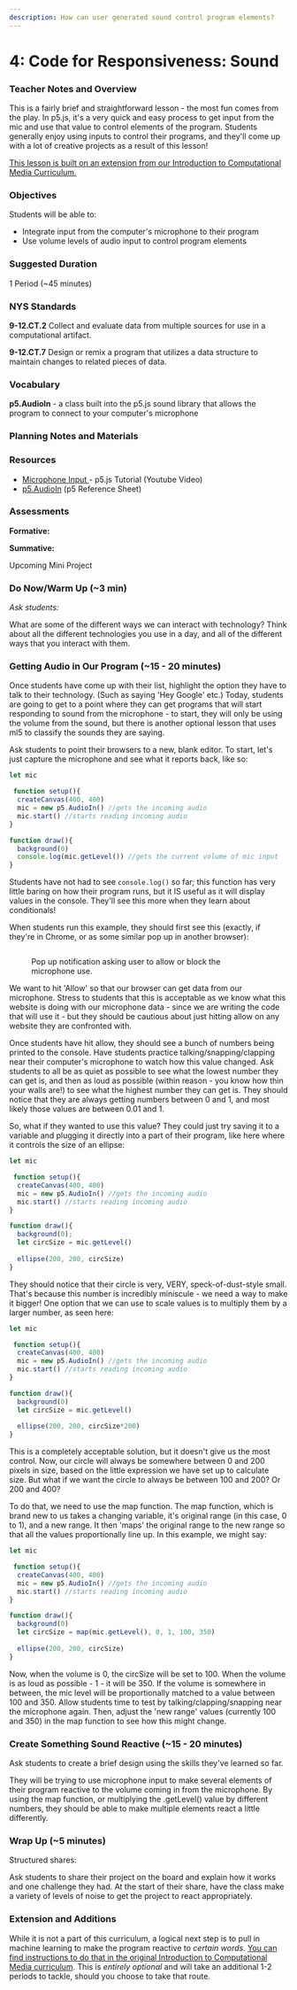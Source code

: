 ```yaml
---
description: How can user generated sound control program elements?
---
```


# 4: Code for Responsiveness: Sound

### Teacher Notes and Overview

This is a fairly brief and straightforward lesson - the most fun comes from the play. In p5.js, it's a very quick and easy process to get input from the mic and use that value to control elements of the program. Students generally enjoy using inputs to control their programs, and they'll come up with a lot of creative projects as a result of this lesson!

[This lesson is built on an extension from our Introduction to Computational Media Curriculum.](https://cs4all-icm.gitbook.io/js-intro-to-computational-media-2.0/curriculum-extras/getting-sound-from-mic)

### Objectives

Students will be able to:

* Integrate input from the computer's microphone to their program
* Use volume levels of audio input to control program elements

### Suggested Duration

1 Period (\~45 minutes)

### NYS Standards

**9-12.CT.2** Collect and evaluate data from multiple sources for use in a computational artifact.

**9-12.CT.7** Design or remix a program that utilizes a data structure to maintain changes to related pieces of data.

### Vocabulary

**p5.AudioIn** - a class built into the p5.js sound library that allows the program to connect to your computer's microphone

### Planning Notes and Materials



### Resources

* [Microphone Input ](https://www.youtube.com/watch?v=q2IDNkUws-A)- p5.js Tutorial (Youtube Video)
* [p5.AudioIn](https://p5js.org/reference/#/p5.AudioIn) (p5 Reference Sheet)

### Assessments

**Formative:**

**Summative:**

Upcoming Mini Project

### Do Now/Warm Up (\~3 min)

_Ask students:_

What are some of the different ways we can interact with technology? Think about all the different technologies you use in a day, and all of the different ways that you interact with them.

### Getting Audio in Our Program (\~15 - 20 minutes)

Once students have come up with their list, highlight the option they have to talk to their technology. (Such as saying 'Hey Google' etc.) Today, students are going to get to a point where they can get programs that will start responding to sound from the microphone - to start, they will only be using the volume from the sound, but there is another optional lesson that uses ml5 to classify the sounds they are saying.

Ask students to point their browsers to a new, blank editor. To start, let's just capture the microphone and see what it reports back, like so:

```javascript
let mic

 function setup(){
  createCanvas(400, 400)
  mic = new p5.AudioIn() //gets the incoming audio
  mic.start() //starts reading incoming audio
}

function draw(){
  background(0)
  console.log(mic.getLevel()) //gets the current volume of mic input
}
```

Students have not had to see `console.log()` so far; this function has very little baring on how their program runs, but it IS useful as it will display values in the console. They'll see this more when they learn about conditionals!

When students run this example, they should first see this (exactly, if they're in Chrome, or as some similar pop up in another browser):

<figure><img src="../.gitbook/assets/image (8).png" alt=""><figcaption><p>Pop up notification asking user to allow or block the microphone use.</p></figcaption></figure>

We want to hit 'Allow' so that our browser can get data from our microphone. Stress to students that this is acceptable as we know what this website is doing with our microphone data - since we are writing the code that will use it - but they should be cautious about just hitting allow on any website they are confronted with.

Once students have hit allow, they should see a bunch of numbers being printed to the console. Have students practice talking/snapping/clapping near their computer's microphone to watch how this value changed. Ask students to all be as quiet as possible to see what the lowest number they can get is, and then as loud as possible (within reason - you know how thin your walls are!) to see what the highest number they can get is. They should notice that they are always getting numbers between 0 and 1, and most likely those values are between 0.01 and 1.

So, what if they wanted to use this value? They could just try saving it to a variable and plugging it directly into a part of their program, like here where it controls the size of an ellipse:

```javascript
let mic

 function setup(){
  createCanvas(400, 400)
  mic = new p5.AudioIn() //gets the incoming audio
  mic.start() //starts reading incoming audio
}

function draw(){
  background(0);
  let circSize = mic.getLevel()
  
  ellipse(200, 200, circSize)
}
```

They should notice that their circle is very, VERY, speck-of-dust-style small. That's because this number is incredibly miniscule - we need a way to make it bigger! One option that we can use to scale values is to multiply them by a larger number, as seen here:

```javascript
let mic

 function setup(){
  createCanvas(400, 400)
  mic = new p5.AudioIn() //gets the incoming audio
  mic.start() //starts reading incoming audio
}

function draw(){
  background(0)
  let circSize = mic.getLevel()
  
  ellipse(200, 200, circSize*200)
}
```

This is a completely acceptable solution, but it doesn't give us the most control. Now, our circle will always be somewhere between 0 and 200 pixels in size, based on the little expression we have set up to calculate size. But what if we want the circle to always be between 100 and 200? Or 200 and 400?

To do that, we need to use the map function. The map function, which is brand new to us takes a changing variable, it's original range (in this case, 0 to 1), and a new range. It then 'maps' the original range to the new range so that all the values proportionally line up. In this example, we might say:

```javascript
let mic

 function setup(){
  createCanvas(400, 400)
  mic = new p5.AudioIn() //gets the incoming audio
  mic.start() //starts reading incoming audio
}

function draw(){
  background(0)
  let circSize = map(mic.getLevel(), 0, 1, 100, 350)
  
  ellipse(200, 200, circSize)
}
```

Now, when the volume is 0, the circSize will be set to 100. When the volume is as loud as possible - 1 - it will be 350. If the volume is somewhere in between, the mic level will be proportionally matched to a value between 100 and 350. Allow students time to test by talking/clapping/snapping near the microphone again. Then, adjust the 'new range' values (currently 100 and 350) in the map function to see how this might change.

### Create Something Sound Reactive (\~15 - 20 minutes)

Ask students to create a brief design using the skills they've learned so far.

They will be trying to use microphone input to make several elements of their program reactive to the volume coming in from the microphone. By using the map function, or multiplying the .getLevel() value by different numbers, they should be able to make multiple elements react a little differently.

### Wrap Up (\~5 minutes)

Structured shares:

Ask students to share their project on the board and explain how it works and one challenge they had. At the start of their share, have the class make a variety of levels of noise to get the project to react appropriately.

### Extension and Additions

While it is not a part of this curriculum, a logical next step is to pull in machine learning to make the program reactive to _certain words._ [You can find instructions to do that in the original Introduction to Computational Media curriculum](https://cs4all-icm.gitbook.io/js-intro-to-computational-media-2.0/curriculum-extras/sound-recognition-with-ml5). This is _entirely optional_ and will take an additional 1-2 periods to tackle, should you choose to take that route.
